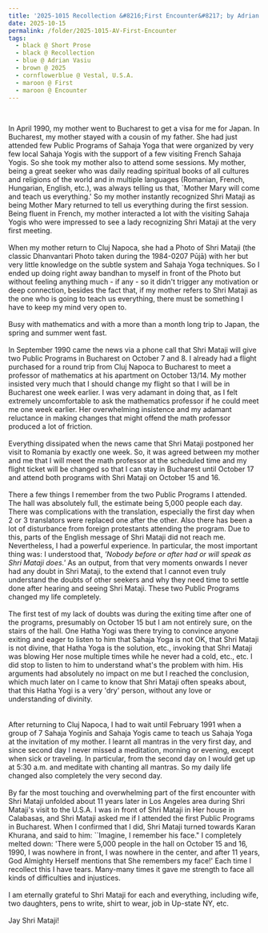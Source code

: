 ```yaml
---
title: '2025-1015 Recollection &#8216;First Encounter&#8217; by Adrian Vasiu, Vestal, U.S.A.'
date: 2025-10-15
permalink: /folder/2025-1015-AV-First-Encounter
tags:
  - black @ Short Prose
  - black @ Recollection  
  - blue @ Adrian Vasiu
  - brown @ 2025
  - cornflowerblue @ Vestal, U.S.A.
  - maroon @ First
  - maroon @ Encounter  
---
```


<br>

<p>
In April 1990, my mother went to Bucharest to get a visa for me for Japan. In Bucharest, my mother stayed with a cousin of my father. She had just attended few Public Programs of Sahaja Yoga that were organized by very few local Sahaja Yogis with the support of a few visiting French Sahaja Yogis. So she took my mother also to attend some sessions. My mother, being a great seeker who was daily reading spiritual books of all cultures and religions of the world and in multiple languages (Romanian, French, Hungarian, English, etc.), was always telling us that, `Mother Mary will come and teach us everything.' So my mother instantly recognized Shri Mataji as being Mother Mary returned to tell us everything during the first session. Being fluent in French, my mother interacted a lot with the visiting Sahaja Yogis who were impressed to see a lady recognizing Shri Mataji at the very first meeting.<br>
<br>
When my mother return to Cluj Napoca, she had a Photo of Shri Mataji (the classic Dhanvantari Photo taken during the 1984-0207 Pūjā) with her but very little knowledge on the subtle system and Sahaja Yoga techniques. So I ended up doing right away bandhan to myself in front of the Photo but without feeling anything much - if any - so it didn't trigger any motivation or deep connection, besides the fact that, if my mother refers to Shri Mataji as the one who is going to teach us everything, there must be something I have to keep my mind very open to.<br>
<br>
Busy with mathematics and with a more than a month long trip to Japan, the spring and summer went fast.<br>
<br>
In September 1990 came the news via a phone call that Shri Mataji will give two Public Programs in Bucharest on October 7 and 8. I already had a flight purchased for a round trip from Cluj Napoca to Bucharest to meet a professor of mathematics at his apartment on October 13/14. My mother insisted very much that I should change my flight so that I will be in Bucharest one week earlier. I was very adamant in doing that, as I felt extremely uncomfortable to ask the mathematics professor if he could meet me one week earlier. Her overwhelming insistence and my adamant reluctance in making changes that might offend the math professor produced a lot of friction.<br>
<br> Everything dissipated when the news came that Shri Mataji postponed her visit to Romania by exactly one week. So, it was agreed between my mother and me that I will meet the math professor at the scheduled time and my flight ticket will be changed so that I can stay in Bucharest until October 17 and attend both programs with Shri Mataji on October 15 and 16.<br>
<br>
There a few things I remember from the two Public Programs I attended. The hall was absolutely full, the estimate being 5,000 people each day. There was complications with the translation, especially the first day when 2 or 3 translators were replaced one after the other. Also there has been a lot of disturbance from foreign protestants attending the program. Due to this, parts of the English message of Shri Mataji did not reach me. Nevertheless, I had a powerful experience. In particular, the most important thing was: I understood that, <i>'Nobody before or after had or will speak as Shri Mataji does.'</i> As an output, from that very moments onwards I never had any doubt in Shri Mataji, to the extend that I cannot even truly understand the doubts of other seekers and why they need time to settle done after hearing and seeing Shri Mataji. These two Public Programs changed my life completely.<br>
<br>
The first test of my lack of doubts was during the exiting time after one of the programs, presumably on October 15 but I am not entirely sure, on the stairs of the hall. One Hatha Yogi was there trying to convince anyone exiting and eager to listen to him that Sahaja Yoga is not OK, that Shri Mataji is not divine, that Hatha Yoga is the solution, etc., invoking that Shri Mataji was blowing Her nose multiple times while he never had a cold, etc., etc. I did stop to listen to him to understand what's the problem with him. His arguments had absolutely no impact on me but I reached the conclusion, which much later on I came to know that Shri Mataji often speaks about, that this Hatha Yogi is a very 'dry' person, without any love or understanding of divinity.<br>
<br>
<br> After returning to Cluj Napoca, I had to wait until February 1991 when a group of 7 Sahaja Yoginīs and Sahaja Yogis came to teach us Sahaja Yoga at the invitation of my mother. I learnt all mantras in the very first day, and since second day I never missed a meditation, morning or evening, except when sick or traveling. In particular, from the second day on I would get up at 5:30 a.m. and meditate with chanting all mantras. So my daily life changed also completely the very second day.<br>
<br>
By far the most touching and overwhelming part of the first encounter with Shri Mataji unfolded about 11 years later in Los Angeles area during Shri Mataji's visit to the U.S.A. I was in front of Shri Mataji in Her house in Calabasas, and Shri Mataji asked me if I attended the first Public Programs in Bucharest. When I confirmed that I did, Shri Mataji turned towards Karan Khurana, and said to him: ``Imagine, I remember his face." I completely melted down: 'There were 5,000 people in the hall on October 15 and 16, 1990, I was nowhere in front, I was nowhere in the center, and after 11 years, God Almighty Herself mentions that She remembers my face!' Each time I recollect this I have tears. Many-many times it gave me strength to face all kinds of difficulties and injustices.<br>
<br>
I am eternally grateful to Shri Mataji for each and everything, including wife, two daughters, pens to write, shirt to wear, job in Up-state NY, etc.<br>
<br>
Jay Shri Mataji!
</p>

<br>